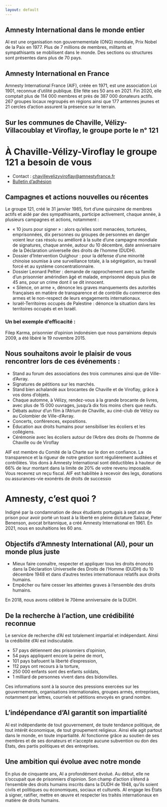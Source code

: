 ```yaml
---
layout: default
---
```


## Amnesty International dans le monde entier

AI est une organisation non gouvernementale (ONG) mondiale, Prix Nobel de la Paix en 1977. Plus de 7 millions de membres, militants et sympathisants se mobilisent dans le monde. Des sections ou structures sont présentes dans plus de 70 pays.

## Amnesty International en France

Amnesty International France (AIF), créée en 1971, est une association Loi 1901, reconnue d’utilité publique. Elle fête ses 50 ans en 2021.
Fin 2020, elle comptait plus de 114 000 membres et près de 387 000 donateurs actifs.
267 groupes locaux regroupés en régions ainsi que 177 antennes jeunes et 21 cercles d’action assurent la présence sur le terrain.

## Sur les communes de Chaville, Vélizy-Villacoublay et Viroflay, le groupe porte le n° 121

# À Chaville-Vélizy-Viroflay le groupe 121 a besoin de vous

- Contact : chavillevelizyviroflay@amnestyfrance.fr
- [Bulletin d’adhésion]({{site.url}}/SiteAmenesty121/assets/pdf/ADHESION_AIF_bulletin_2011.pdf)

## Campagnes et actions nouvelles ou récentes

Le groupe 121, créé le 31 janvier 1985, fort d’une quinzaine de membres actifs et aidé par des sympathisants, participe activement, chaque année, à plusieurs campagnes et actions, notamment : 

- « 10 jours pour signer » : alors qu’elles sont menacées, torturées, emprisonnées, dix personnes ou 
groupes de personnes en danger voient leur cas résolu ou amélioré à la suite d’une campagne mondiale de 
signatures, chaque année, autour du 10 décembre, date anniversaire de la Déclaration universelle des 
droits de l’homme (DUDH).
- Dossier d’Intervention Ouïghour : pour la défense d’une minorité chinoise soumise à une surveillance 
totale, à la ségrégation, au travail forcé et au système concentrationnaire.
- Dossier Leonard Peltier : demande de rapprochement avec sa famille d’un prisonnier amérindien âgé et 
malade, emprisonné depuis plus de 45 ans, pour un crime dont il se dit innocent.
- « Silence, on arme », dénonce les graves manquements des autorités françaises en matière de transparence et de contrôle du commerce des armes et le non-respect de leurs engagements internationaux.
- Israël-Territoires occupés de Palestine : dénonce la situation dans les territoires occupés et en Israël. 

### Un bel exemple d’efficacité : 

Filep Karma, prisonnier d’opinion indonésien que nous parrainions depuis 2009, a été libéré le 19 novembre 2015.

## Nous souhaitons avoir le plaisir de vous rencontrer lors de ces événements :

- Stand au forum des associations des trois communes ainsi que de Ville-d’Avray.
- Signatures de pétitions sur les marchés.
- Stand bien achalandé aux brocantes de Chaville et de Viroflay, grâce à vos dons d’objets.
- Chaque automne, à Vélizy, rendez-vous à la grande brocante de livres, avec plus de 15 000 ouvrages, jusqu’à dix fois moins chers que neufs.
- Débats autour d’un film à l’Atrium de Chaville, au ciné-club de Vélizy ou au Colombier de Ville-d’Avray.
- Concerts, conférences, expositions. 
- Éducation aux droits humains pour sensibiliser les écoliers et les collégiens.
- Cérémonie avec les écoliers autour de l’Arbre des droits de l’homme de Chaville ou de Viroflay

AIF est membre du Comité de la Charte sur le don en confiance. 
La transparence et la rigueur de notre gestion sont régulièrement auditées et contrôlées. 
Vos dons à Amnesty International sont déductibles à hauteur de 66% de leur montant dans la limite de 20% de votre revenu imposable. Vous 
recevrez un reçu fiscal.
AIF est habilitée à recevoir des legs, donations ou assurances-vie exonérés de droits de successio

# Amnesty, c’est quoi ?
Indigné par la condamnation de deux étudiants portugais à sept ans de prison pour avoir 
porté un toast à la liberté en pleine dictature Salazar, Peter Benenson, avocat britannique, a créé Amnesty International en 1961. En 2021, nous en souhaitions les 60 ans.

## Objectifs d’Amnesty International (AI), pour un monde plus juste

- Mieux faire connaître, respecter et appliquer tous les droits énoncés dans la Déclaration 
Universelle des Droits de l’Homme (DUDH) du 10 décembre 1948 et dans d’autres textes 
internationaux relatifs aux droits humains. 
- Empêcher ou faire cesser les atteintes graves à l’ensemble des droits humains.

En 2018, nous avons célébré le 70ème anniversaire de la DUDH.

## De la recherche à l’action, une crédibilité reconnue

Le service de recherche d’AI est totalement impartial et indépendant. Ainsi la crédibilité d’AI est indiscutable.
- 57 pays détiennent des prisonniers d’opinion,
- 54 pays appliquent encore la peine de mort,
- 101 pays bafouent la liberté d’expression,
- 112 pays ont recours à la torture,
- 250 000 enfants sont des enfants soldats,
- 1 milliard de personnes vivent dans des bidonvilles.

Ces informations sont à la source des pressions exercées sur les gouvernements, organisations internationales, groupes armés, entreprises, notamment par lettres, courriels et 
pétitions envoyés en grand nombre.

## L’indépendance d’AI garantit son impartialité

AI est indépendante de tout gouvernement, de toute tendance politique, de tout intérêt 
économique, de tout groupement religieux. Ainsi elle agit partout dans le monde, en toute 
impartialité. AI fonctionne grâce au soutien de ses membres et de ses donateurs et 
n’accepte aucune subvention ou don des États, des partis politiques et des entreprises.

## Une ambition qui évolue avec notre monde

En plus de cinquante ans, AI a profondément évolué. Au début, elle ne s’occupait que de 
prisonniers d’opinion. Son champ d’action s’étend à l’ensemble des droits humains inscrits dans la DUDH de 1948, qu’ils soient civils et politiques ou économiques, sociaux et 
culturels. AI engage les États à signer, ratifier, mettre en œuvre et respecter les traités 
internationaux en matière de droits humains.